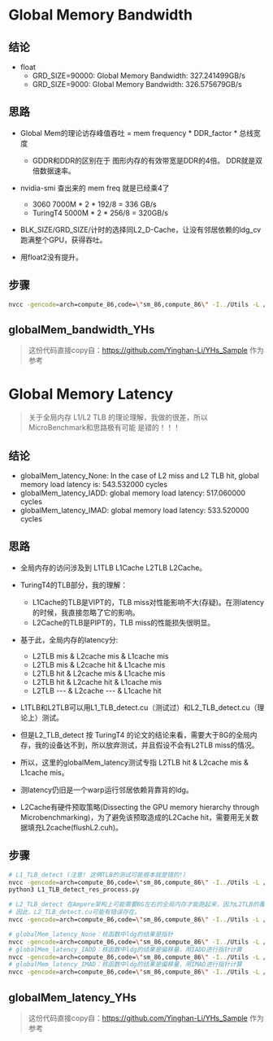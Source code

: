 # Global Memory Bandwidth
## 结论
- float
  - GRD_SIZE=90000: Global Memory Bandwidth: 327.241499GB/s
  - GRD_SIZE=9000: Global Memory Bandwidth: 326.575679GB/s
## 思路
- Global Mem的理论访存峰值吞吐 = mem frequency * DDR_factor * 总线宽度 
  - GDDR和DDR的区别在于 图形内存的有效带宽是DDR的4倍。 DDR就是双倍数据速率。
- nvidia-smi 查出来的 mem freq 就是已经乘4了
  - 3060     7000M * 2 * 192/8  = 336 GB/s
  - TuringT4  5000M * 2 * 256/8  = 320GB/s

- BLK_SIZE/GRD_SIZE/计时的选择同L2_D-Cache，让没有邻居依赖的ldg_cv跑满整个GPU，获得吞吐。
- 用float2没有提升。
## 步骤
~~~bash
nvcc -gencode=arch=compute_86,code=\"sm_86,compute_86\" -I../Utils -L /usr/local/cuda/lib64 -l cuda -o res/globalMem_bandwidth globalMem_bandwidth.cu
~~~



## globalMem_bandwidth_YHs

> 这份代码直接copy自：https://github.com/Yinghan-Li/YHs_Sample 作为参考



# Global Memory Latency

> 关于全局内存 L1/L2 TLB 的理论理解，我做的很差，所以MicroBenchmark和思路极有可能 是错的！！！
## 结论
- globalMem_latency_None: In the case of L2 miss and L2 TLB hit, global memory load latency is: 543.532000 cycles
- globalMem_latency_IADD: global memory load latency: 517.060000 cycles
- globalMem_latency_IMAD: global memory load latency: 533.520000 cycles
## 思路
- 全局内存的访问涉及到 L1TLB L1Cache L2TLB L2Cache。
- TuringT4的TLB部分，我的理解：
  - L1Cache的TLB是VIPT的，TLB miss对性能影响不大(存疑)。在测latency的时候，我直接忽略了它的影响。
  - L2Cache的TLB是PIPT的，TLB miss的性能损失很明显。
- 基于此，全局内存的latency分:
  - L2TLB mis & L2cache mis  & L1cache mis 
  - L2TLB mis & L2cache hit  & L1cache mis
  - L2TLB hit & L2cache mis  & L1cache mis
  - L2TLB hit & L2cache hit  & L1cache mis
  - L2TLB --- & L2cache ---  & L1cache hit
- L1TLB和L2TLB可以用L1_TLB_detect.cu（测试过）和L2_TLB_detect.cu（理论上）测试。
- 但是L2_TLB_detect 按 TuringT4 的论文的结论来看，需要大于8G的全局内存，我的设备达不到，所以放弃测试，并且假设不会有L2TLB miss的情况。
- 所以，这里的globalMem_latency测试专指 L2TLB hit & L2cache mis  & L1cache mis。

- 测latency仍旧是一个warp运行邻居依赖背靠背的ldg。
- L2Cache有硬件预取策略(Dissecting the GPU memory hierarchy through Microbenchmarking)，为了避免该预取造成的L2Cache hit，需要用无关数据填充L2cache(flushL2.cuh)。
## 步骤
~~~bash
# L1_TLB_detect (注意! 这俩TLB的测试可能根本就是错的!)
nvcc -gencode=arch=compute_86,code=\"sm_86,compute_86\" -I../Utils -L /usr/local/cuda/lib64 -l cuda -o res/L1_TLB_detect L1_TLB_detect.cu
python3 L1_TLB_detect_res_process.py

# L2_TLB_detect 在Ampere架构上可能需要8G左右的全局内存才能跑起来，因为L2TLB的覆盖范围有那么大。
# 因此，L2_TLB_detect.cu可能有错误存在。
nvcc -gencode=arch=compute_86,code=\"sm_86,compute_86\" -I../Utils -L /usr/local/cuda/lib64 -l cuda -o res/L2_TLB_detect L2_TLB_detect.cu

# globalMem_latency_None：核函数中ldg的结果是指针
nvcc -gencode=arch=compute_86,code=\"sm_86,compute_86\" -I../Utils -L /usr/local/cuda/lib64 -l cuda -o res/globalMem_latency_None globalMem_latency_None.cu
# globalMem_latency_IADD：核函数中ldg的结果是偏移量，用IADD进行指针计算
nvcc -gencode=arch=compute_86,code=\"sm_86,compute_86\" -I../Utils -L /usr/local/cuda/lib64 -l cuda -o res/globalMem_latency_IADD globalMem_latency_IADD.cu
# globalMem_latency_IMAD：核函数中ldg的结果是偏移量，用IMAD进行指针计算
nvcc -gencode=arch=compute_86,code=\"sm_86,compute_86\" -I../Utils -L /usr/local/cuda/lib64 -l cuda -o res/globalMem_latency_IMAD globalMem_latency_IMAD.cu
~~~



## globalMem_latency_YHs
> 这份代码直接copy自：https://github.com/Yinghan-Li/YHs_Sample 作为参考